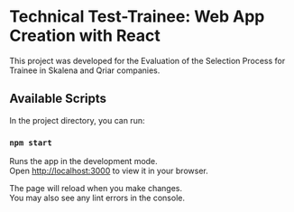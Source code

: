 # Technical Test-Trainee: Web App Creation with React

This project was developed for the Evaluation of the Selection Process for Trainee in Skalena and Qriar companies.

## Available Scripts

In the project directory, you can run:

### `npm start`

Runs the app in the development mode.\
Open [http://localhost:3000](http://localhost:3000) to view it in your browser.

The page will reload when you make changes.\
You may also see any lint errors in the console.

